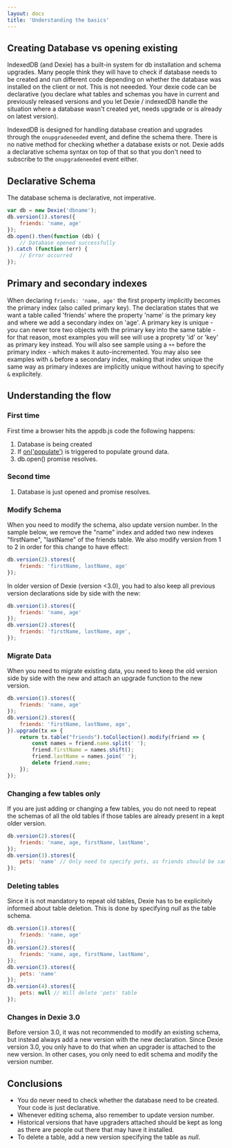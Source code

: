 ```yaml
---
layout: docs
title: 'Understanding the basics'
---
```


## Creating Database vs opening existing

IndexedDB (and Dexie) has a built-in system for db installation and schema upgrades. Many people think they will have to check if database needs to be created and run different code depending on whether the database was installed on the client or not. This is not neeeded. Your dexie code can be declarative (you declare what tables and schemas you have in current and previously released versions and you let Dexie / indexedDB handle the situation where a database wasn't created yet, needs upgrade or is already on latest version).

IndexedDB is designed for handling database creation and upgrades through the `onupgradeneeded` event, and define the schema there. There is no native method for checking whether a database exists or not. Dexie adds a declarative schema syntax on top of that so that you don't need to subscribe to the `onupgradeneeded` event either. 

## Declarative Schema 
The database schema is declarative, not imperative. 

```javascript
var db = new Dexie('dbname');
db.version(1).stores({
    friends: 'name, age'
});
db.open().then(function (db) {
    // Database opened successfully
}).catch (function (err) {
    // Error occurred
});
```

## Primary and secondary indexes

When declaring `friends: 'name, age'` the first property implicitly becomes the primary index (also called primary key). The declaration states that we want a table called 'friends' where the property 'name' is the primary key and where we add a secondary index on 'age'. A primary key is unique - you can never tore two objects with the primary key into the same table - for that reason, most examples you will see will use a proprety 'id' or 'key' as primary key instead. You will also see sample using a `++` before the primary index - which makes it auto-incremented. You may also see examples with `&` before a secondary index, making that index unique the same way as primary indexes are implicitly unique without having to specify `&` explicitely.

## Understanding the flow

### First time
First time a browser hits the appdb.js code the following happens:

1. Database is being created
2. If [on('populate')](/docs/Dexie/Dexie.on.populate.html) is triggered to populate ground data.
3. db.open() promise resolves.

### Second time

1. Database is just opened and promise resolves.

### Modify Schema

When you need to modify the schema, also update version number. In the sample below, we remove the "name" index and added two new indexes "firstName", "lastName" of the friends table. We also modify version from 1 to 2 in order for this change to have effect:

```javascript
db.version(2).stores({
    friends: 'firstName, lastName, age'
});
```

In older version of Dexie (version &lt;3.0), you had to also keep all previous version declarations side by side with the new:

```javascript
db.version(1).stores({
    friends: 'name, age'
});
db.version(2).stores({
    friends: 'firstName, lastName, age',
});
```

### Migrate Data

When you need to migrate existing data, you need to keep the old version side by side with the new and attach an upgrade function to the new version.

```javascript
db.version(1).stores({
    friends: 'name, age'
});
db.version(2).stores({
    friends: 'firstName, lastName, age',
}).upgrade(tx => {
    return tx.table("friends").toCollection().modify(friend => {
        const names = friend.name.split(' ');
        friend.firstName = names.shift();
        friend.lastName = names.join(' ');
        delete friend.name;
    });
});
```

### Changing a few tables only
If you are just adding or changing a few tables, you do not need to repeat the schemas of all the old tables if those tables are already present in a kept older version.

```javascript
db.version(2).stores({
    friends: 'name, age, firstName, lastName',
});
db.version(3).stores({
    pets: 'name' // Only need to specify pets, as friends should be same as for version 2.
});
```

### Deleting tables
Since it is not mandatory to repeat old tables, Dexie has to be explicitely informed about table deletion. This is done by specifying *null* as the table schema.

```javascript
db.version(1).stores({
    friends: 'name, age'
});
db.version(2).stores({
    friends: 'name, age, firstName, lastName',
});
db.version(3).stores({
    pets: 'name'
});
db.version(4).stores({
    pets: null // Will delete 'pets' table
});
```

### Changes in Dexie 3.0
Before version 3.0, it was not recommended to modify an existing schema, but instead always add a new version with the new declaration. Since Dexie version 3.0, you only have to do that when an upgrader is attached to the new version. In other cases, you only need to edit schema and modify the version number.

## Conclusions

* You do never need to check whether the database need to be created. Your code is just declarative.
* Whenever editing schema, also remember to update version number.
* Historical versions that have upgraders attached should be kept as long as there are people out there that may have it installed.
* To delete a table, add a new version specifying the table as *null*.
